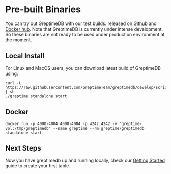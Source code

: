 # Pre-built Binaries

You can try out GreptimeDB with our test builds.
released on
[Github](https://github.com/GreptimeTeam/greptimedb/releases)
and [Docker hub](https://hub.docker.com/r/greptime/greptimedb). Note that
GreptimeDB is currently under intense development.
So these binaries are not ready to be used under production environment at the moment.

## Local Install

For Linux and MacOS users, you can download latest build of GreptimeDB using:

```shell
curl -L https://raw.githubusercontent.com/GreptimeTeam/greptimedb/develop/scripts/install.sh | sh
./greptime standalone start
```

## Docker

```shell
docker run -p 4000-4004:4000-4004 -p 4242:4242 -v "greptime-vol:/tmp/greptimedb" --name greptime --rm greptime/greptimedb standalone start
```

## Next Steps

Now you have greptimedb up and running locally, check our [Getting
Started](../getting-started/overview.md) guide to create your first table.
